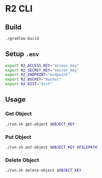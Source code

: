 # R2 CLI

## Build

```sh
./gradlew build
```

## Setup `.env`

```sh
export R2_ACCESS_KEY="access_key"
export R2_SECRET_KEY="secret_key"
export R2_ENDPOINT="endpoint"
export R2_BUCKET="bucket"
export R2_DIST="dist"
```

## Usage

### Get Object

```sh
./run.sh get-object $OBJECT_KEY
```

### Put Object

```sh
./run.sh put-object $OBJECT_KEY $FILEPATH
```

### Delete Object

```sh
./run.sh delete-object $OBJECT_KEY
```
